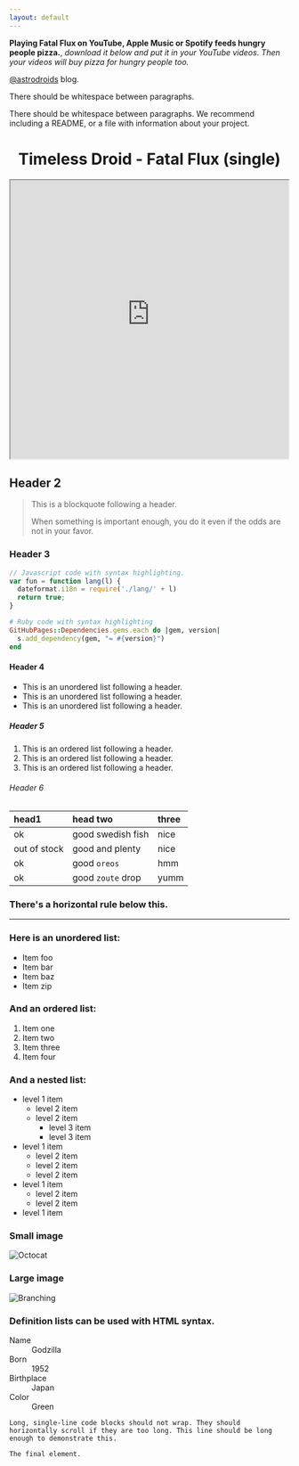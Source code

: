 ```yaml
---
layout: default
---
```


**Playing Fatal Flux on YouTube, Apple Music or Spotify feeds hungry people pizza.**, _download it below and put it in your YouTube videos. Then your videos will buy pizza for hungry people too._ 

[@astrodroids](https://astrodroids.blogspot.com) blog.

There should be whitespace between paragraphs.

There should be whitespace between paragraphs. We recommend including a README, or a file with information about your project.

# <center>Timeless Droid - Fatal Flux (single)</center>

<center><iframe src="https://blogger.googleusercontent.com/img/a/AVvXsEjvdFVeyyOoiFtMbrm9XLAsWlewczNH58MYQ5TTGcVXkxEL2vLSURBp1JxcL15S4HvtO1Yv3asOhOwiu8U_hknLev_ChK2JogD9LATiXpIHVC8cD6rPRZp6xFiaTCSOmJYuxTJWo3hKB25etpz1-_M5HgzTcxQUc86AnT1xAUwDkheK5Kl7Kgoh8ZoW3kBg=s500" align="center" width="500px" height="500px"></iframe></center>

## Header 2

> This is a blockquote following a header.
>
> When something is important enough, you do it even if the odds are not in your favor.

### Header 3

<script>
fetch('https://api.rss2json.com/v1/api.json?rss_url=astrodroids.blogspot.com/feeds/posts/default')
    .then(response => response.json())
    .then(data => {
        let html = '';
        data.items.forEach(item => {
            html += `<h3>${item.title}</h3>`;
            html += `<p>${item.content}</p>`;
        });
        document.getElementById('blog-feed').innerHTML = html;
    });
</script>

<div id="blog-feed"></div>

```js
// Javascript code with syntax highlighting.
var fun = function lang(l) {
  dateformat.i18n = require('./lang/' + l)
  return true;
}
```

```ruby
# Ruby code with syntax highlighting
GitHubPages::Dependencies.gems.each do |gem, version|
  s.add_dependency(gem, "= #{version}")
end
```

#### Header 4

*   This is an unordered list following a header.
*   This is an unordered list following a header.
*   This is an unordered list following a header.

##### Header 5

1.  This is an ordered list following a header.
2.  This is an ordered list following a header.
3.  This is an ordered list following a header.

###### Header 6

| head1        | head two          | three |
|:-------------|:------------------|:------|
| ok           | good swedish fish | nice  |
| out of stock | good and plenty   | nice  |
| ok           | good `oreos`      | hmm   |
| ok           | good `zoute` drop | yumm  |

### There's a horizontal rule below this.

* * *

### Here is an unordered list:

*   Item foo
*   Item bar
*   Item baz
*   Item zip

### And an ordered list:

1.  Item one
1.  Item two
1.  Item three
1.  Item four

### And a nested list:

- level 1 item
  - level 2 item
  - level 2 item
    - level 3 item
    - level 3 item
- level 1 item
  - level 2 item
  - level 2 item
  - level 2 item
- level 1 item
  - level 2 item
  - level 2 item
- level 1 item

### Small image

![Octocat](https://github.githubassets.com/images/icons/emoji/octocat.png)

### Large image

![Branching](https://guides.github.com/activities/hello-world/branching.png)


### Definition lists can be used with HTML syntax.

<dl>
<dt>Name</dt>
<dd>Godzilla</dd>
<dt>Born</dt>
<dd>1952</dd>
<dt>Birthplace</dt>
<dd>Japan</dd>
<dt>Color</dt>
<dd>Green</dd>
</dl>

```
Long, single-line code blocks should not wrap. They should horizontally scroll if they are too long. This line should be long enough to demonstrate this.
```

```
The final element.
```
